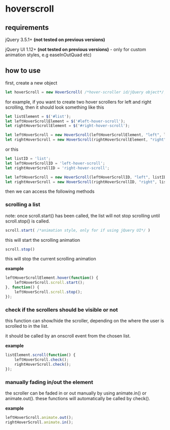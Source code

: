 # hoverscroll

## requirements
jQuery 3.5.1+ **(not tested on previous versions)**

jQuery UI 1.12+ **(not tested on previous versions)** - only for custom animation styles, e.g easeInOutQuad etc)

## how to use
first, create a new object

```javascript
let hoverScroll = new HoverScroll( /*hover-scroller id/jQuery object*/, /*scroll direction*/, /*list id/jQuery object*/ );
```

for example, if you want to create two hover scrollers for left and right scrolling, then it should look something like this

```javascript
let listElement = $('#list');
let leftHoverScrollElement = $('#left-hover-scroll');
let rightHoverScrollElement = $('#right-hover-scroll');

let leftHoverScroll = new HoverScroll(leftHoverScrollElement, "left", listElement);
let rightHoverScroll = new HoverScroll(rightHoverScrollElement, "right", listElement);
```

or this

```javascript
let listID = 'list';
let leftHoverScrollID = 'left-hover-scroll';
let rightHoverScrollID = 'right-hover-scroll';

let leftHoverScroll = new HoverScroll(leftHoverScrollID, "left", listID);
let rightHoverScroll = new HoverScroll(rightHoverScrollID, "right", listID);
```

then we can access the following methods

### scrolling a list
note: once scroll.start() has been called, the list will not stop scrolling until scroll.stop() is called.

```javascript
scroll.start( /*animation style, only for if using jQuery UI*/ )
```

this will start the scrolling animation

```javascript
scroll.stop()
```

this will stop the current scrolling animation

**example**

```javascript
leftHoverScrollElement.hover(function() {
	leftHoverScroll.scroll.start();
}, function() {
	leftHoverScroll.scroll.stop();
});
```

### check if the scrollers should be visible or not
this function can show/hide the scroller, depending on the where the user is scrolled to in the list.

it should be called by an onscroll event from the chosen list.

**example**

```javascript
listElement.scroll(function() {
	leftHoverScroll.check();
	rightHoverScroll.check();
});
```

### manually fading in/out the element
the scroller can be faded in or out manually by using animate.in() or animate.out(). these functions will automatically be called by check().

**example**

```javascript
leftHoverScroll.animate.out();
rightHoverScroll.animate.in();
```
